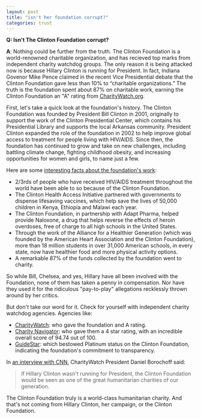 ```yaml
---  
layout: post  
title: "isn't her foundation corrupt?"  
categories: trust  
---  
```

  
**Q: Isn't The Clinton Foundation corrupt?**  
  
**A**: Nothing could be further from the truth. The Clinton Foundation is a world-renowned charitable organization, and has recieved top marks from independent charity watchdog groups. The only reason it is being attacked now is because Hillary Clinton is running for President. In fact, Indiana Govenor Mike Pence claimed in the recent Vice Presidential debate that the Clinton Foundation gave less than 10% to “charitable organizations.” The truth is the foundation spent about 87% on charitable work, earning the Clinton Foundation an "A" rating from [CharityWatch.org](https://www.charitywatch.org/ratings-and-metrics/bill-hillary-chelsea-clinton-foundation/478).

First, let's take a quick look at the foundation's history. The Clinton Foundation was founded by President Bill Clinton in 2001, originally to support the work of the Clinton Presidential Center, which contains his Presidential Library and supports the local Arkansas community. President Clinton expanded the role of the foundation in 2002 to help improve global access to treatment for people living with HIV/AIDS. Since then, the foundation has continued to grow and take on new challenges, including battling climate change, fighting childhood obesity, and increasing opportunities for women and girls, to name just a few.

Here are some [interesting facts about the foundation's work](https://www.hillaryclinton.com/feed/the-clinton-foundation-explained/): 
* 2/3rds of people who have received HIV/AIDS treatment throughout the world have been able to so because of the Clinton Foundation.
* The Clinton Health Access Initiative partnered with governments to dispense lifesaving vaccines, which help save the lives of 50,000 children in Kenya, Ethiopia and Malawi each year.
* The Clinton Foundation, in partnership with Adapt Pharma, helped provide Naloxone, a drug that helps reverse the effects of heroin overdoses, free of charge to all high schools in the United States.
* Through the work of the Alliance for a Healthier Generation (which was founded by the American Heart Association and the Clinton Foundation), more than 18 million students in over 31,000 American schools, in every state, now have healthier food and more physical activity options.
* A remarkable 87% of the funds collected by the foundation went to charity.

So while Bill, Chelsea, and yes, Hillary have all been involved with the Foundation, none of them has taken a penny in compensation. Nor have they used it for the ridiculous "pay-to-play" allegations recklessly thrown around by her critics. 

But don't take our word for it. Check for yourself with independent charity watchdog agencies. Agencies like:

* [CharityWatch](https://www.charitywatch.org/ratings-and-metrics/bill-hillary-chelsea-clinton-foundation/478): who gave the foundation and A rating.
* [Charity Navigator](https://www.charitynavigator.org/index.cfm?bay=search.summary&orgid=16680): who gave them a 4 star rating, with an incredible overall score of 94.74 out of 100.
* [GuideStar](http://www.guidestar.org/profile/31-1580204): which bestowed Platinum status on the Clinton Foundation, indicating the foundation's commitment to transparency.

In [an interview with CNN](http://www.cnn.com/videos/politics/2016/08/24/charity-watch-clinton-foundation-lv.cnn), CharityWatch President Daniel Borochoff said:
>If Hillary Clinton wasn't running for President, the Clinton Foundation would be seen as one of the great humanitarian charities of our generation.
 
The Clinton Foundation truly is a world-class humanitarian charity. And that's not coming from Hillary Clinton, her campaign, or the Clinton Foundation.    
